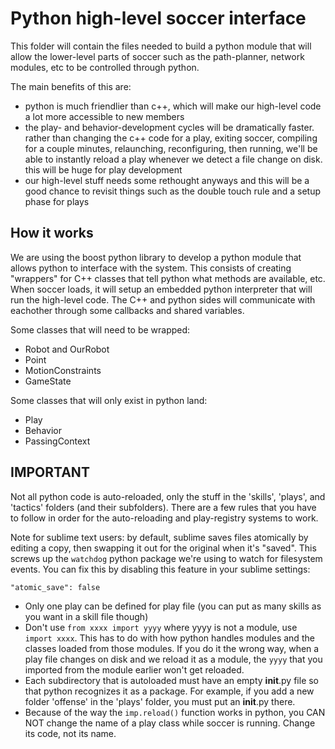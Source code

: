 
# Python high-level soccer interface

This folder will contain the files needed to build a python module that will allow the lower-level parts of soccer such as the path-planner, network modules, etc to be controlled through python.

The main benefits of this are:

* python is much friendlier than c++, which will make our high-level code a lot more accessible to new members
* the play- and behavior-development cycles will be dramatically faster. rather than changing the c++ code for a play, exiting soccer, compiling for a couple minutes, relaunching, reconfiguring, then running, we'll be able to instantly reload a play whenever we detect a file change on disk. this will be huge for play development
* our high-level stuff needs some rethought anyways and this will be a good chance to revisit things such as the double touch rule and a setup phase for plays


## How it works

We are using the boost python library to develop a python module that allows python to interface with the system.  This consists of creating "wrappers" for C++ classes that tell python what methods are available, etc.  When soccer loads, it will setup an embedded python interpreter that will run the high-level code.  The C++ and python sides will communicate with eachother through some callbacks and shared variables.

Some classes that will need to be wrapped:

* Robot and OurRobot
* Point
* MotionConstraints
* GameState


Some classes that will only exist in python land:

* Play
* Behavior
* PassingContext



## IMPORTANT

Not all python code is auto-reloaded, only the stuff in the 'skills', 'plays', and 'tactics' folders (and their subfolders).  There are a few rules that you have to follow in order for the auto-reloading and play-registry systems to work.

Note for sublime text users: by default, sublime saves files atomically by editing a copy, then swapping it out for the original when it's "saved".  This screws up the `watchdog` python package we're using to watch for filesystem events.  You can fix this by disabling this feature in your sublime settings:

`"atomic_save": false`


* Only one play can be defined for play file (you can put as many skills as you want in a skill file though)
* Don't use `from xxxx import yyyy` where yyyy is not a module, use `import xxxx`.  This has to do with how python handles modules and the classes loaded from those modules.  If you do it the wrong way, when a play file changes on disk and we reload it as a module, the `yyyy` that you imported from the module earlier won't get reloaded.
* Each subdirectory that is autoloaded must have an empty __init__.py file so that python recognizes it as a package.  For example, if you add a new folder 'offense' in the 'plays' folder, you must put an __init__.py there.
* Because of the way the `imp.reload()` function works in python, you CAN NOT change the name of a play class while soccer is running.  Change its code, not its name.
